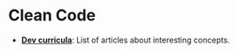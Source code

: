# Clean Code
* **[Dev curricula](https://herbertograca.com/dev-theory-articles-listing/)**: List of articles about interesting concepts.
